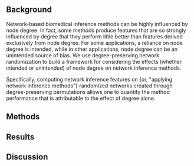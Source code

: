 ## Background

Network-based biomedical inference methods can be highly influenced by node degree.
In fact, some methods produce features that are so strongly influenced by degree that they perform little better than features derived exclusively from node degree.
For some applications, a reliance on node degree is intended, while in other applications, node degree can be an unintended source of bias.
We use degree-preserving network randomization to build a framework for considering the effects (whether intended or unintended) of node degree on network inference methods.

Specifically, computing network inference features on {or, "applying network inference methods"} randomized networks created through degree-preserving permutations allows one to quantify the method performance that is attributable to the effect of degree alone.

<!-- For applications where node degree can be an unwanted source of bias, we present a Bayesian framework that accounts for node degree through degree-preserving network randomizations and finds the probability that observed features would occur due only to node degree and global network structure.
For applications where node degree is an intended feature, we present a new, fully nonparametric and assumption-less feature, the "edge prior".
This feature is an estimate of the probability that a given edge exists in random networks with the same degree sequence.


The null hypothesis which underlies the edge prior is, if the edges in this network are meaningless, what is the probability that you would observe an edge here? So the actual null hypothesis is that the specific conections in this network do not represent information that is useful for predicting edges. Though, it really isn't a hypothesis test we are doing. Maybe, "

-->


<!-- 
Interlude:

But it's not that a network is a random draw from a distribution of a given degree sequence, but that each edge really is independent, and exists with its own probability. The degree sequence is just a realization. Maybe think about each source node as having a degree that is drawn from a binomial distribution with node-unique parameter \theta_i, but common N = number of source nodes. Then the actual edges are 

How performance varies depends on so many factors. Some features will have p > feat while others have vice versa. Also depends on the data, as sometimes edge priors are really predictive, while other times they are not. When edge prior does really well, could that mean we are closer to the real degree distribution? So that moving around existing edges produces plausible realizations of the actual network? 

So what about the differences between data? Perhaps the two are actually one and the same, and it is simpler still. That is, the whole point is that we are presenting a method for quantifying the """percent of performance???""" {really needs a serious treatment} that is due to degree alone. 

What metric could that be? (AUROC - P-AUROC) / (AUROC)? The fraction of AUROC that is due to degree (really global degree sequence) alone. Which makes more sense, because AUROC depends both on feature and data. And that's the benefit of this, you can quantify the extent to which data is due to degree. Moreover, its super general, because it doesn't even depend on AUROC. It can be AUPR, accuracy, F1, whatever. Probably should do one of those.

 -->

<!--
    Why would we need to randomize networks?
    * How can we contextualize this approach? Like "Monte Carlo"? Or more like a permutation test?
-->

<!--
    Why should degree be preserved?
    * Need to show that degree is a massive confounder
    * Citations would be helpful here, but maybe scant empirical proof
        * How do you even prove something is a "confounder"?
-->

<!-- Other methods to get similar results? Chung-Lu, "configuration model"? etc. -->

<!--
    XSwap algorithm
    * Background -> Original paper
-->

## Methods

<!--
    XSwap algorithm
    * Modifications we made to the original method... if any?
    * Pseudocode
-->

<!--
    Implementation (fairly brief)
    * Why Python
    * Why C++
    * Brief architecture discussion
-->

<!--
    Comparisons
    * XSwap-randomization vs other kinds of background performance metrics
    * Other graphs
    * Other predictive tasks/implementations
-->

## Results

<!-- Performance of XSwap itself -->
<!-- x: Number of attempts, y: Number of successful swaps -->
<!-- x: Number of attempts, y: Percent of edges unchanged -->
<!-- Network density vs (fractional) attempts to 50% (or some cutoff) changed -->
<!-- Is it possible to estimate the fraction of the random graph space that is being explored by XSwap? -->
<!-- Is there a closed-form solution for the probability of an edge after a certain number of swaps? -->

<!-- Comparisons of other methods through the use of XSwap -->

## Discussion

